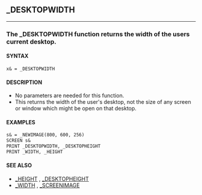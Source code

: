 ## _DESKTOPWIDTH
---

### The _DESKTOPWIDTH function returns the width of the users current desktop.

#### SYNTAX

`x& = _DESKTOPWIDTH`

#### DESCRIPTION
* No parameters are needed for this function.
* This returns the width of the user's desktop, not the size of any screen or window which might be open on that desktop.


#### EXAMPLES
```vb
s& = _NEWIMAGE(800, 600, 256)
SCREEN s&
PRINT _DESKTOPWIDTH, _DESKTOPHEIGHT
PRINT _WIDTH, _HEIGHT
```
  


#### SEE ALSO
* [_HEIGHT](./_HEIGHT.md) , [_DESKTOPHEIGHT](./_DESKTOPHEIGHT.md)
* [_WIDTH](./_WIDTH.md) , [_SCREENIMAGE](./_SCREENIMAGE.md)
